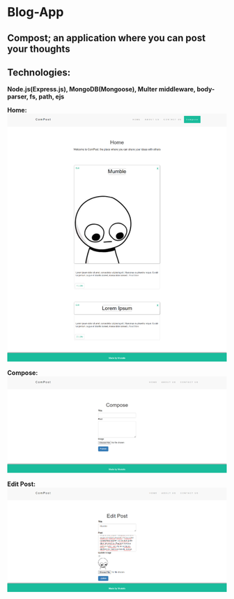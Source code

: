 # Blog-App
## Compost; an application where you can post your thoughts

## Technologies:
**Node.js(Express.js), MongoDB(Mongoose), Multer middleware, body-parser, fs, path, ejs** <br />

**Home:**
![Home Page](https://github.com/MostafaAlaa297/Blog-App/blob/main/Screenshots/homepage.png?raw=true)

**Compose:**
![Compose Page](https://github.com/MostafaAlaa297/Blog-App/blob/main/Screenshots/compose.png?raw=true)

**Edit Post:**
![Edit Post Page](https://github.com/MostafaAlaa297/Blog-App/blob/main/Screenshots/editpost.png?raw=true)
